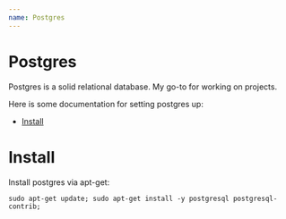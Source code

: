 ```yaml
---
name: Postgres
---
```


# Postgres

Postgres is a solid relational database. My go-to for working on projects.

Here is some documentation for setting postgres up:

* [Install](#install)

# Install

Install postgres via apt-get:
```
sudo apt-get update; sudo apt-get install -y postgresql postgresql-contrib;
```
